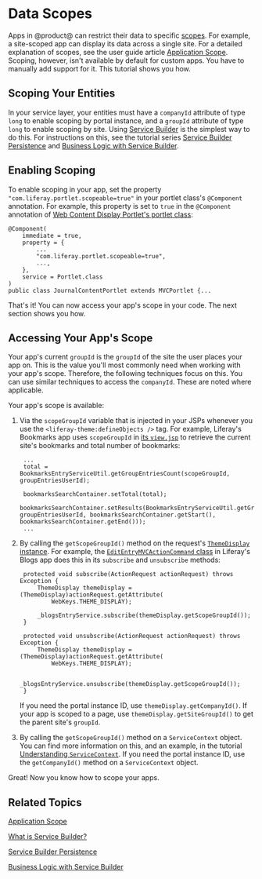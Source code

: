 # Data Scopes [](id=data-scopes)

Apps in @product@ can restrict their data to specific 
[scopes](https://dev.liferay.com/participate/liferaypedia/-/wiki/Main/scope). 
For example, a site-scoped app can display its data across a single site. For a 
detailed explanation of scopes, see the user guide article 
[Application Scope](/discover/portal/-/knowledge_base/7-0/application-scope). 
Scoping, however, isn't available by default for custom apps. You have to 
manually add support for it. This tutorial shows you how. 

## Scoping Your Entities [](id=scoping-your-entities)

In your service layer, your entities must have a `companyId` attribute of type 
`long` to enable scoping by portal instance, and a `groupId` attribute of type 
`long` to enable scoping by site. Using 
[Service Builder](/develop/tutorials/-/knowledge_base/7-0/what-is-service-builder) 
is the simplest way to do this. For instructions on this, see the tutorial 
series 
[Service Builder Persistence](/develop/tutorials/-/knowledge_base/7-0/service-builder-persistence) 
and 
[Business Logic with Service Builder](/develop/tutorials/-/knowledge_base/7-0/business-logic-with-service-builder). 

## Enabling Scoping [](id=enabling-scoping)

To enable scoping in your app, set the property 
`"com.liferay.portlet.scopeable=true"` in your portlet class's `@Component` 
annotation. For example, this property is set to `true` in the `@Component` 
annotation of 
[Web Content Display Portlet's portlet class](https://github.com/liferay/liferay-portal/blob/7.0.x/modules/apps/web-experience/journal/journal-content-web/src/main/java/com/liferay/journal/content/web/internal/portlet/JournalContentPortlet.java): 

    @Component(
        immediate = true,
        property = {
            ...
            "com.liferay.portlet.scopeable=true",
            ...,
        },
        service = Portlet.class
    )
    public class JournalContentPortlet extends MVCPortlet {...

That's it! You can now access your app's scope in your code. The next section 
shows you how. 

## Accessing Your App's Scope [](id=accessing-your-apps-scope)

Your app's current `groupId` is the `groupId` of the site the user places your 
app on. This is the value you'll most commonly need when working with your app's 
scope. Therefore, the following techniques focus on this. You can use similar 
techniques to access the `companyId`. These are noted where applicable. 

Your app's scope is available: 

1. Via the `scopeGroupId` variable that is injected in your JSPs whenever you 
   use the `<liferay-theme:defineObjects />` tag. For example, Liferay's 
   Bookmarks app uses `scopeGroupId` in 
   [its `view.jsp`](https://github.com/liferay/liferay-portal/blob/7.0.x/modules/apps/collaboration/bookmarks/bookmarks-web/src/main/resources/META-INF/resources/bookmarks/view.jsp) 
   to retrieve the current site's bookmarks and total number of bookmarks: 

        ...
        total = BookmarksEntryServiceUtil.getGroupEntriesCount(scopeGroupId, groupEntriesUserId);
        
        bookmarksSearchContainer.setTotal(total);
        bookmarksSearchContainer.setResults(BookmarksEntryServiceUtil.getGroupEntries(scopeGroupId, groupEntriesUserId, bookmarksSearchContainer.getStart(), bookmarksSearchContainer.getEnd()));
        ...

2. By calling the `getScopeGroupId()` method on the request's 
   [`ThemeDisplay` instance](https://docs.liferay.com/portal/7.0-ga3/javadocs/portal-kernel/com/liferay/portal/kernel/theme/ThemeDisplay.html). 
   For example, the 
   [`EditEntryMVCActionCommand` class](https://github.com/liferay/liferay-portal/blob/7.0.x/modules/apps/collaboration/blogs/blogs-web/src/main/java/com/liferay/blogs/web/internal/portlet/action/EditEntryMVCActionCommand.java) 
   in Liferay's Blogs app does this in its `subscribe` and `unsubscribe` 
   methods: 

        protected void subscribe(ActionRequest actionRequest) throws Exception {
            ThemeDisplay themeDisplay = (ThemeDisplay)actionRequest.getAttribute(
                WebKeys.THEME_DISPLAY);

            _blogsEntryService.subscribe(themeDisplay.getScopeGroupId());
        }

        protected void unsubscribe(ActionRequest actionRequest) throws Exception {
            ThemeDisplay themeDisplay = (ThemeDisplay)actionRequest.getAttribute(
                WebKeys.THEME_DISPLAY);

            _blogsEntryService.unsubscribe(themeDisplay.getScopeGroupId());
        }

    If you need the portal instance ID, use `themeDisplay.getCompanyId()`. If 
    your app is scoped to a page, use `themeDisplay.getSiteGroupId()` to get the 
    parent site's `groupId`. 

3. By calling the `getScopeGroupId()` method on a `ServiceContext` object. You 
   can find more information on this, and an example, in the tutorial 
   [Understanding `ServiceContext`](/develop/tutorials/-/knowledge_base/7-0/understanding-servicecontext). 
   If you need the portal instance ID, use the `getCompanyId()` method on a 
   `ServiceContext` object. 

Great! Now you know how to scope your apps. 

## Related Topics [](id=related-topics)

[Application Scope](/discover/portal/-/knowledge_base/7-0/application-scope)

[What is Service Builder?](/develop/tutorials/-/knowledge_base/7-0/what-is-service-builder)

[Service Builder Persistence](/develop/tutorials/-/knowledge_base/7-0/service-builder-persistence)

[Business Logic with Service Builder](/develop/tutorials/-/knowledge_base/7-0/business-logic-with-service-builder)
